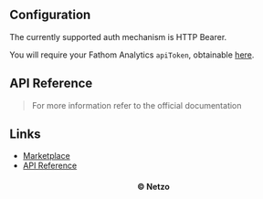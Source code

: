 ## Configuration

The currently supported auth mechanism is HTTP Bearer.

You will require your Fathom Analytics `apiToken`, obtainable
[here](https://app.usefathom.com/api).

## API Reference

> For more information refer to the official documentation

## Links

- [Marketplace](https://app.netzo.io/resources/resource-http-fathomanalytics)
- [API Reference](https://usefathom.com/api#introduction)

<div align="center">
  <h4>© Netzo</h4>
</div>
